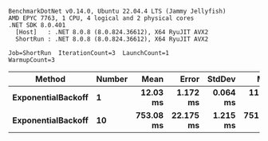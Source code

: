 ```

BenchmarkDotNet v0.14.0, Ubuntu 22.04.4 LTS (Jammy Jellyfish)
AMD EPYC 7763, 1 CPU, 4 logical and 2 physical cores
.NET SDK 8.0.401
  [Host]   : .NET 8.0.8 (8.0.824.36612), X64 RyuJIT AVX2
  ShortRun : .NET 8.0.8 (8.0.824.36612), X64 RyuJIT AVX2

Job=ShortRun  IterationCount=3  LaunchCount=1  
WarmupCount=3  

```
| Method             | Number | Mean      | Error     | StdDev   | Min       | Max       | Allocated |
|------------------- |------- |----------:|----------:|---------:|----------:|----------:|----------:|
| **ExponentialBackoff** | **1**      |  **12.03 ms** |  **1.172 ms** | **0.064 ms** |  **11.96 ms** |  **12.09 ms** |     **520 B** |
| **ExponentialBackoff** | **10**     | **753.08 ms** | **22.175 ms** | **1.215 ms** | **751.68 ms** | **753.81 ms** |    **4120 B** |

